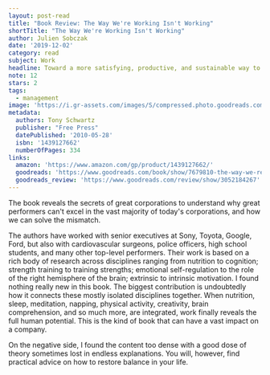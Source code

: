 ```yaml
---
layout: post-read
title: "Book Review: The Way We're Working Isn't Working"
shortTitle: "The Way We're Working Isn't Working"
author: Julien Sobczak
date: '2019-12-02'
category: read
subject: Work
headline: Toward a more satisfying, productive, and sustainable way to work.
note: 12
stars: 2
tags:
  - management
image: 'https://i.gr-assets.com/images/S/compressed.photo.goodreads.com/books/1439820428l/7679810._SY475_.jpg'
metadata:
  authors: Tony Schwartz
  publisher: "Free Press"
  datePublished: '2010-05-28'
  isbn: '1439127662'
  numberOfPages: 334
links:
  amazon: 'https://www.amazon.com/gp/product/1439127662/'
  goodreads: 'https://www.goodreads.com/book/show/7679810-the-way-we-re-working-isn-t-working'
  goodreads_review: 'https://www.goodreads.com/review/show/3052184267'
---
```


The book reveals the secrets of great corporations to understand why great performers can't excel in the vast majority of today's corporations, and how we can solve the mismatch.

The authors have worked with senior executives at Sony, Toyota, Google, Ford, but also with cardiovascular surgeons, police officers, high school students, and many other top-level performers. Their work is based on a rich body of research across disciplines ranging from nutrition to cognition; strength training to training strengths; emotional self-regulation to the role of the right hemisphere of the brain; extrinsic to intrinsic motivation. I found nothing really new in this book. The biggest contribution is undoubtedly how it connects these mostly isolated disciplines together. When nutrition, sleep, meditation, napping, physical activity, creativity, brain comprehension, and so much more, are integrated, work finally reveals the full human potential. This is the kind of book that can have a vast impact on a company.

On the negative side, I found the content too dense with a good dose of theory sometimes lost in endless explanations. You will, however, find practical advice on how to restore balance in your life.

